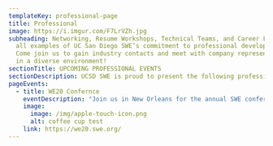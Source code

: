 ```yaml
---
templateKey: professional-page
title: Professional
image: https://i.imgur.com/F7LrVZh.jpg
subheading: Networking, Resume Workshops, Technical Teams, and Career Fairs are
  all examples of UC San Diego SWE’s commitment to professional development.
  Come join us to gain industry contacts and meet with company representatives
  in a diverse environment!
sectionTitle: UPCOMING PROFESSIONAL EVENTS
sectionDescription: UCSD SWE is proud to present the following professional events!
pageEvents:
  - title: WE20 Confernce
    eventDescription: "Join us in New Orleans for the annual SWE conference! "
    image:
      image: /img/apple-touch-icon.png
      alt: coffee cup test
    link: https://we20.swe.org/
---
```

